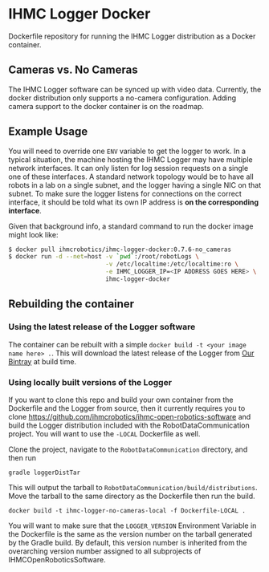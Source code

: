 # IHMC Logger Docker

Dockerfile repository for running the IHMC Logger distribution as a Docker container.

## Cameras vs. No Cameras

The IHMC Logger software can be synced up with video data. Currently, the docker distribution only supports a no-camera configuration. Adding camera support to the docker container is on the roadmap.

## Example Usage

You will need to override one `ENV` variable to get the logger to work. In a typical situation, the machine hosting the IHMC Logger may have multiple network interfaces. It can only listen for log session requests on a single one of these interfaces. A standard network topology would be to have all robots in a lab on a single subnet, and the logger having a single NIC on that subnet. To make sure the logger listens for connections on the correct interface, it should be told what its own IP address is **on the corresponding interface**.

Given that background info, a standard command to run the docker image might look like:

```bash
$ docker pull ihmcrobotics/ihmc-logger-docker:0.7.6-no_cameras
$ docker run -d --net=host -v `pwd`:/root/robotLogs \
                           -v /etc/localtime:/etc/localtime:ro \
                           -e IHMC_LOGGER_IP=<IP ADDRESS GOES HERE> \
                           ihmc-logger-docker
```

## Rebuilding the container

### Using the latest release of the Logger software

The container can be rebuilt with a simple `docker build -t <your image name here> .`. This will download the latest release of the Logger from [Our Bintray](https://bintray.com/ihmcrobotics/distributions/IHMCLogger/view) at build time.

### Using locally built versions of the Logger

If you want to clone this repo and build your own container from the Dockerfile and the Logger from source, then it currently requires you to clone https://github.com/ihmcrobotics/ihmc-open-robotics-software and build the Logger distribution included with the RobotDataCommunication project. You will want to use the `-LOCAL` Dockerfile as well.

Clone the project, navigate to the `RobotDataCommunication` directory, and then run

    gradle loggerDistTar

This will output the tarball to `RobotDataCommunication/build/distributions`. Move the tarball to the same directory as the Dockerfile then run the build.

    docker build -t ihmc-logger-no-cameras-local -f Dockerfile-LOCAL .

You will want to make sure that the `LOGGER_VERSION` Environment Variable in the Dockerfile is the same as the version number on the tarball generated by the Gradle build. By default, this version number is inherited from the overarching version number assigned to all subprojects of IHMCOpenRoboticsSoftware.
